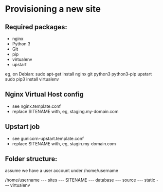 Provisioning a new site
=======================

## Required packages:
* nginx
* Python 3
* Git
* pip
* virtualenv
* upstart

eg, on Debian:
	sudo apt-get install nginx git python3 python3-pip upstart
	sudo pip3 install virtualenv

## Nginx Virtual Host config
* see nginx.template.conf
* replace SITENAME with, eg, staging.my-domain.com

## Upstart job
* see gunicorn-upstart.template.conf
* replace SITENAME with, eg, stagin.my-domain.com

## Folder structure:
assume we have a user account under /home/username

/home/username
--- sites
	--- SITENAME
		--- database
		--- source
		--- static
		--- virtualenv

